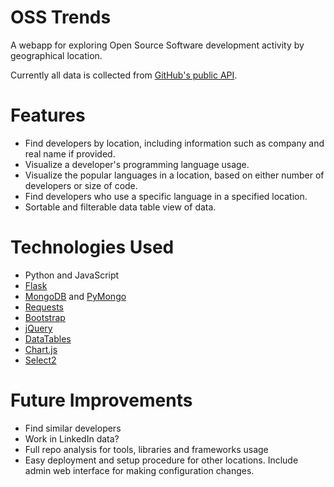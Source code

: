 OSS Trends
==============

A webapp for exploring Open Source Software development activity by
geographical location.

Currently all data is collected from
[GitHub's public API](http://developer.github.com/v3/).

Features
========
* Find developers by location, including information such as company and
  real name if provided.
* Visualize a developer's programming language usage.
* Visualize the popular languages in a location, based on either number of
  developers or size of code.
* Find developers who use a specific language in a specified location.
* Sortable and filterable data table view of data.

Technologies Used
=================
* Python and JavaScript
* [Flask](http://flask.pocoo.org/)
* [MongoDB](http://www.mongodb.org/) and
  [PyMongo](https://github.com/mongodb/mongo-python-driver)
* [Requests](http://requests.readthedocs.org/en/latest/)
* [Bootstrap](http://getbootstrap.com/)
* [jQuery](http://jquery.com/)
* [DataTables](http://datatables.net/)
* [Chart.js](http://www.chartjs.org/)
* [Select2](http://ivaynberg.github.io/select2/)

Future Improvements
===================
* Find similar developers
* Work in LinkedIn data?
* Full repo analysis for tools, libraries and frameworks usage
* Easy deployment and setup procedure for other locations.  Include admin
  web interface for making configuration changes.